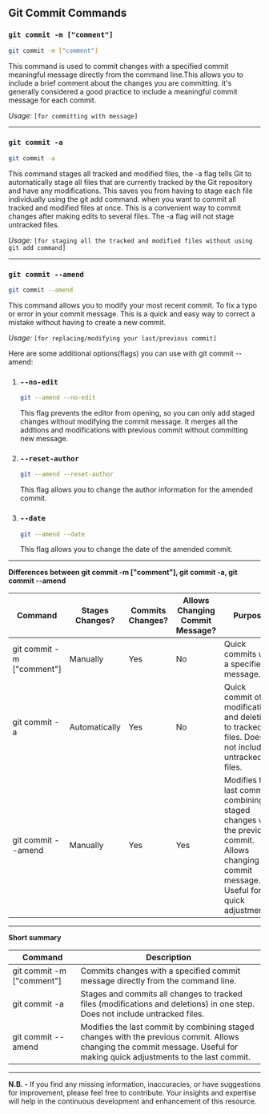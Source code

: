 ## Git Commit Commands

### `git commit -m ["comment"]`

```bash
git commit -m ["comment"]
```

This command is used to commit changes with a specified commit meaningful message directly from the command
line.This allows you to include a brief comment about the changes you are committing. it's generally considered
a good practice to include a meaningful commit message for each commit.

*Usage:* `[for committing with message]`

---

### `git commit -a`

```bash
git commit -a
```

This command stages all tracked and modified files, the -a flag tells Git to automatically stage all files that
are currently tracked by the Git repository and have any modifications. This saves you from having to stage each
file individually using the git add command. when you want to commit all tracked and modified files at once.
This is a convenient way to commit changes after making edits to several files. The -a flag will not stage untracked files.

*Usage:* `[for staging all the tracked and modified files without using git add command]`

---

### `git commit --amend`

```bash
git commit --amend
```

This command allows you to modify your most recent commit. To fix a typo or error in your commit message.
This is a quick and easy way to correct a mistake without having to create a new commit.

*Usage:* `[for replacing/modifying your last/previous commit]`

Here are some additional options(flags) you can use with git commit --amend:

1. ### `--no-edit`

    ```bash
    git --amend --no-edit
    ```
    
    This flag prevents the editor from opening, so you can only add staged changes without modifying the commit message. It merges all the addtions and modifications with previous commit without committing new message.

2. ### `--reset-author` 

    ```bash
    git --amend --reset-author
    ```

    This flag allows you to change the author information for the amended commit.

3. ### `--date`

    ```bash
    git --amend --date
    ```

    This flag allows you to change the date of the amended commit.

---

**Differences between git commit -m ["comment"], git commit -a, git commit --amend**

| Command                             | Stages Changes?  | Commits Changes? | Allows Changing Commit Message? |         Purpose                                                                       |
|-------------------------------------|------------------|------------------|---------------------------------| -----------------------------------------------------------------------------------------------------------------------------------------------|
| git commit -m ["comment"]           | Manually         | Yes              | No                              | Quick commits with a specified message.                                                                                                        |
| git commit -a                       | Automatically    | Yes              | No                              | Quick commit of all modifications and deletions to tracked files. Does not include untracked files.                                            |
| git commit --amend                  | Manually         | Yes              | Yes                             | Modifies the last commit, combining staged changes with the previous commit. Allows changing the commit message. Useful for quick adjustments. |

---

**Short summary**

| Command                       |                                                      Description                                                                                                                |
|-------------------------------|---------------------------------------------------------------------------------------------------------------------------------------------------------------------------------|
| git commit -m ["comment"]	|      Commits changes with a specified commit message directly from the command line.                                                                                            |  
| git commit -a	                |      Stages and commits all changes to tracked files (modifications and deletions) in one step. Does not include untracked files.                                               |
| git commit --amend	        |      Modifies the last commit by combining staged changes with the previous commit. Allows changing the commit message. Useful for making quick adjustments to the last commit. |


---

**N.B. -** If you find any missing information, inaccuracies, or have suggestions for improvement, please feel free to contribute. Your insights and expertise will help in the continuous development and enhancement of this resource.
